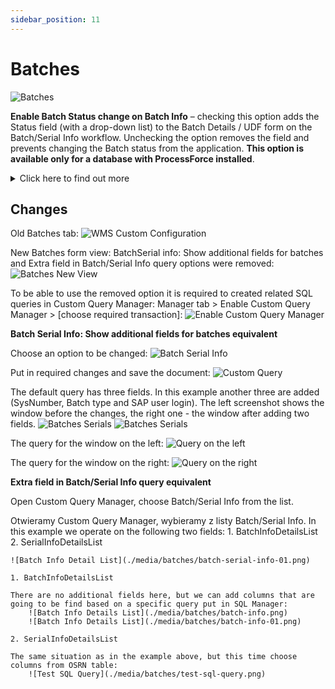 ```yaml
---
sidebar_position: 11
---
```


# Batches

![Batches](./media/batches.webp)

**Enable Batch Status change on Batch Info** – checking this option adds the Status field (with a drop-down list) to the Batch Details / UDF form on the Batch/Serial Info workflow. Unchecking the option removes the field and prevents changing the Batch status from the application. **This option is available only for a database with ProcessForce installed**.
    <details>
    <summary>Click here to find out more</summary>
    <div>
        ![Batches](./media/batches.PNG)
    </div>
    </details>

## Changes

Old Batches tab:
    ![WMS Custom Configuration](./media/batches/wms-custom-configuration.png)

New Batches form view: BatchSerial info: Show additional fields for batches and Extra field in Batch/Serial Info query options were removed:
    ![Batches New View](./media/batches/batches-new-view.png)

To be able to use the removed option it is required to created related SQL queries in Custom Query Manager: Manager tab > Enable Custom Query Manager > [choose required transaction]:
    ![Enable Custom Query Manager](./media/batches/enable-custom-query-manager.png)

**Batch Serial Info: Show additional fields for batches equivalent**

Choose an option to be changed:
    ![Batch Serial Info](./media/batches/batch-serial-info.png)

Put in required changes and save the document:
    ![Custom Query](./media/batches/custom-query.png)

The default query has three fields. In this example another three are added (SysNumber, Batch type and SAP user login). The left screenshot shows the window before the changes, the right one - the window after adding two fields.
    ![Batches Serials](./media/batches/batches-serials.png) ![Batches Serials](./media/batches/batches-serials-01.png)

The query for the window on the left:
    ![Query on the left](./media/batches/query-left.png)

The query for the window on the right:
    ![Query on the right](./media/batches/query-right.png)

**Extra field in Batch/Serial Info query equivalent**

Open Custom Query Manager, choose Batch/Serial Info from the list.

Otwieramy Custom Query Manager, wybieramy z listy Batch/Serial Info. In this example we operate on the following two fields:
    1. BatchInfoDetailsList
    2. SerialInfoDetailsList

    ![Batch Info Detail List](./media/batches/batch-serial-info-01.png)

    1. BatchInfoDetailsList

    There are no additional fields here, but we can add columns that are going to be find based on a specific query put in SQL Manager:
        ![Batch Info Details List](./media/batches/batch-info.png)
        ![Batch Info Details List](./media/batches/batch-info-01.png)

    2. SerialInfoDetailsList

    The same situation as in the example above, but this time choose columns from OSRN table:
        ![Test SQL Query](./media/batches/test-sql-query.png)
